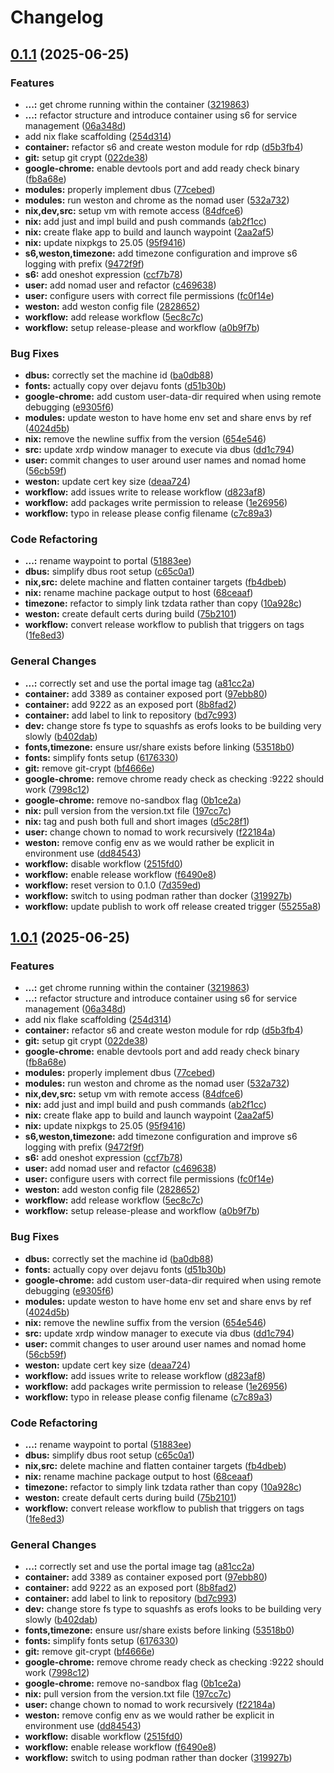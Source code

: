# Changelog

## [0.1.1](https://github.com/jovulic/portal/compare/v0.1.0...v0.1.1) (2025-06-25)


### Features

* **...:** get chrome running within the container ([3219863](https://github.com/jovulic/portal/commit/3219863605a606be9d4eb441cd14b76b150b8d9d))
* **...:** refactor structure and introduce container using s6 for service management ([06a348d](https://github.com/jovulic/portal/commit/06a348d193b74a790fc4a0efb50c1bb792371aa7))
* add nix flake scaffolding ([254d314](https://github.com/jovulic/portal/commit/254d314636bc796027ba51c11e23ea58f90f7c6e))
* **container:** refactor s6 and create weston module for rdp ([d5b3fb4](https://github.com/jovulic/portal/commit/d5b3fb4c574b5426f892eb2e837ba3d643cee1ae))
* **git:** setup git crypt ([022de38](https://github.com/jovulic/portal/commit/022de383993c5cc9c455badd8b0ebb16aa203752))
* **google-chrome:** enable devtools port and add ready check binary ([fb8a68e](https://github.com/jovulic/portal/commit/fb8a68ea0365a2fef192144ccd07dd9b6f8f52d4))
* **modules:** properly implement dbus ([77cebed](https://github.com/jovulic/portal/commit/77cebed8f41e867aa45a63cd4b1c4f968e1f0c23))
* **modules:** run weston and chrome as the nomad user ([532a732](https://github.com/jovulic/portal/commit/532a7326c9fda0f6ec52e8f5f01f5eed74b9803d))
* **nix,dev,src:** setup vm with remote access ([84dfce6](https://github.com/jovulic/portal/commit/84dfce609be011dcd4929a8be84379ab63aec9c0))
* **nix:** add just and impl build and push commands ([ab2f1cc](https://github.com/jovulic/portal/commit/ab2f1cc0542b7eb57da4e77e8a7755b1c2c0cba0))
* **nix:** create flake app to build and launch waypoint ([2aa2af5](https://github.com/jovulic/portal/commit/2aa2af51f78ddfa1a9708f7b0097abb3dddc50a5))
* **nix:** update nixpkgs to 25.05 ([95f9416](https://github.com/jovulic/portal/commit/95f94164e2955d52c77dae9e9088138556ba9c74))
* **s6,weston,timezone:** add timezone configuration and improve s6 logging with prefix ([9472f9f](https://github.com/jovulic/portal/commit/9472f9ff97e42e3f3077d8d457218c2a3a0314c7))
* **s6:** add oneshot expression ([ccf7b78](https://github.com/jovulic/portal/commit/ccf7b78e793d0919fd085e70747b4cf53cd4845c))
* **user:** add nomad user and refactor ([c469638](https://github.com/jovulic/portal/commit/c4696387bdd989e7a361525cb891b5a0db442d04))
* **user:** configure users with correct file permissions ([fc0f14e](https://github.com/jovulic/portal/commit/fc0f14ea27ed1a49aabdda3dc32e8b3e742e93c5))
* **weston:** add weston config file ([2828652](https://github.com/jovulic/portal/commit/2828652e1bc2f2660d164448e2df9dc5f941d2fa))
* **workflow:** add release workflow ([5ec8c7c](https://github.com/jovulic/portal/commit/5ec8c7c53bef507e5b7a0314c351d801f92dedfb))
* **workflow:** setup release-please and workflow ([a0b9f7b](https://github.com/jovulic/portal/commit/a0b9f7bd57c849cc7bdd5b2216e4ae8a81808cb4))


### Bug Fixes

* **dbus:** correctly set the machine id ([ba0db88](https://github.com/jovulic/portal/commit/ba0db88f0b7adbb55ebc7ffc6befe286da400125))
* **fonts:** actually copy over dejavu fonts ([d51b30b](https://github.com/jovulic/portal/commit/d51b30bc5e49f47840ed2fb84229eaf9c27c5710))
* **google-chrome:** add custom user-data-dir required when using remote debugging ([e9305f6](https://github.com/jovulic/portal/commit/e9305f61fad5bd2645b99c559612adeb7b8c8fba))
* **modules:** update weston to have home env set and share envs by ref ([4024d5b](https://github.com/jovulic/portal/commit/4024d5b20f483bfefa3a98a87e69101cc52095b0))
* **nix:** remove the newline suffix from the version ([654e546](https://github.com/jovulic/portal/commit/654e546bcd01687ab4bf1c386d510fb4c259da65))
* **src:** update xrdp window manager to execute via dbus ([dd1c794](https://github.com/jovulic/portal/commit/dd1c794b7d1b8b8b2cbedddf2705ca2e5568102e))
* **user:** commit changes to user around user names and nomad home ([56cb59f](https://github.com/jovulic/portal/commit/56cb59fc7705f7452c5207bf869362d3d28664b5))
* **weston:** update cert key size ([deaa724](https://github.com/jovulic/portal/commit/deaa72415d5b3659cbce78665b99649c9cdc86ab))
* **workflow:** add issues write to release workflow ([d823af8](https://github.com/jovulic/portal/commit/d823af8437ac8c73733fe71edca815cc17a7a0cf))
* **workflow:** add packages write permission to release ([1e26956](https://github.com/jovulic/portal/commit/1e2695602a60f0bf3436d81dc197c67276fe799d))
* **workflow:** typo in release please config filename ([c7c89a3](https://github.com/jovulic/portal/commit/c7c89a3e237d0deda2aece78302b6334e92c1a8c))


### Code Refactoring

* **...:** rename waypoint to portal ([51883ee](https://github.com/jovulic/portal/commit/51883ee261e0684a24ad02520b79ae878a4a7670))
* **dbus:** simplify dbus root setup ([c65c0a1](https://github.com/jovulic/portal/commit/c65c0a1ca0111d17497b7d8892b504e24de5dcc1))
* **nix,src:** delete machine and flatten container targets ([fb4dbeb](https://github.com/jovulic/portal/commit/fb4dbebcc94dee33ffa62345c769b8b5cedf4d74))
* **nix:** rename machine package output to host ([68ceaaf](https://github.com/jovulic/portal/commit/68ceaaf4a75bfc8b8681f7ed36beb5ef890dc371))
* **timezone:** refactor to simply link tzdata rather than copy ([10a928c](https://github.com/jovulic/portal/commit/10a928cac98d5bb1aa8caf903930421c113cc0e4))
* **weston:** create default certs during build ([75b2101](https://github.com/jovulic/portal/commit/75b21019df2cae690dc1f08087e24cdf57fd53a0))
* **workflow:** convert release workflow to publish that triggers on tags ([1fe8ed3](https://github.com/jovulic/portal/commit/1fe8ed3116ce679ec14e98c29211fc0b83b42c19))


### General Changes

* **...:** correctly set and use the portal image tag ([a81cc2a](https://github.com/jovulic/portal/commit/a81cc2a7718c7dbcf5bf86794c716bbd5f5e55ce))
* **container:** add 3389 as container exposed port ([97ebb80](https://github.com/jovulic/portal/commit/97ebb80f1d829adb75596e2974d0ee85144776b6))
* **container:** add 9222 as an exposed port ([8b8fad2](https://github.com/jovulic/portal/commit/8b8fad253832dc7fcd4bbe8bba5829ddf95ff3e2))
* **container:** add label to link to repository ([bd7c993](https://github.com/jovulic/portal/commit/bd7c993e026fe48c17c35fb5fcd708d4d39a82fa))
* **dev:** change store fs type to squashfs as erofs looks to be building very slowly ([b402dab](https://github.com/jovulic/portal/commit/b402dab7d4a47ccad22b232909af693b25113d38))
* **fonts,timezone:** ensure usr/share exists before linking ([53518b0](https://github.com/jovulic/portal/commit/53518b0ef32da584e63b2bed631f980f49c7416f))
* **fonts:** simplify fonts setup ([6176330](https://github.com/jovulic/portal/commit/61763301c39696f1e289c258bda8e313638e2482))
* **git:** remove git-crypt ([bf4666e](https://github.com/jovulic/portal/commit/bf4666e2ee4e4c9be939afa630552a652f1d2fba))
* **google-chrome:** remove chrome ready check as checking :9222 should work ([7998c12](https://github.com/jovulic/portal/commit/7998c1264f6102376f7903cc185020bf97b30078))
* **google-chrome:** remove no-sandbox flag ([0b1ce2a](https://github.com/jovulic/portal/commit/0b1ce2ab74612e408c100aad4f5d96114aea2db4))
* **nix:** pull version from the version.txt file ([197cc7c](https://github.com/jovulic/portal/commit/197cc7c81102100af2e51786149c393876265e74))
* **nix:** tag and push both full and short images ([d5c28f1](https://github.com/jovulic/portal/commit/d5c28f11887b84ca040924b9fc64fc420a1d0fca))
* **user:** change chown to nomad to work recursively ([f22184a](https://github.com/jovulic/portal/commit/f22184a2ecd5a75f29e3a217a825a7a008eb160d))
* **weston:** remove config env as we would rather be explicit in environment use ([dd84543](https://github.com/jovulic/portal/commit/dd845438eb2115c0095b093acf82ec0e2d3aa2b4))
* **workflow:** disable workflow ([2515fd0](https://github.com/jovulic/portal/commit/2515fd0c53337c8cc8d514fe85c35b6feea7ba96))
* **workflow:** enable release workflow ([f6490e8](https://github.com/jovulic/portal/commit/f6490e8738c02f0031200742a553424c52e5469b))
* **workflow:** reset version to 0.1.0 ([7d359ed](https://github.com/jovulic/portal/commit/7d359ed06bf342f922f48e65be34db339e22aa9d))
* **workflow:** switch to using podman rather than docker ([319927b](https://github.com/jovulic/portal/commit/319927b7abd9a4f6a3d54b7d16ebbe7480de8d38))
* **workflow:** update publish to work off release created trigger ([55255a8](https://github.com/jovulic/portal/commit/55255a8d9e62d2c30c4c536f0a42ddecb6946345))

## [1.0.1](https://github.com/jovulic/portal/compare/v1.0.0...v1.0.1) (2025-06-25)


### Features

* **...:** get chrome running within the container ([3219863](https://github.com/jovulic/portal/commit/3219863605a606be9d4eb441cd14b76b150b8d9d))
* **...:** refactor structure and introduce container using s6 for service management ([06a348d](https://github.com/jovulic/portal/commit/06a348d193b74a790fc4a0efb50c1bb792371aa7))
* add nix flake scaffolding ([254d314](https://github.com/jovulic/portal/commit/254d314636bc796027ba51c11e23ea58f90f7c6e))
* **container:** refactor s6 and create weston module for rdp ([d5b3fb4](https://github.com/jovulic/portal/commit/d5b3fb4c574b5426f892eb2e837ba3d643cee1ae))
* **git:** setup git crypt ([022de38](https://github.com/jovulic/portal/commit/022de383993c5cc9c455badd8b0ebb16aa203752))
* **google-chrome:** enable devtools port and add ready check binary ([fb8a68e](https://github.com/jovulic/portal/commit/fb8a68ea0365a2fef192144ccd07dd9b6f8f52d4))
* **modules:** properly implement dbus ([77cebed](https://github.com/jovulic/portal/commit/77cebed8f41e867aa45a63cd4b1c4f968e1f0c23))
* **modules:** run weston and chrome as the nomad user ([532a732](https://github.com/jovulic/portal/commit/532a7326c9fda0f6ec52e8f5f01f5eed74b9803d))
* **nix,dev,src:** setup vm with remote access ([84dfce6](https://github.com/jovulic/portal/commit/84dfce609be011dcd4929a8be84379ab63aec9c0))
* **nix:** add just and impl build and push commands ([ab2f1cc](https://github.com/jovulic/portal/commit/ab2f1cc0542b7eb57da4e77e8a7755b1c2c0cba0))
* **nix:** create flake app to build and launch waypoint ([2aa2af5](https://github.com/jovulic/portal/commit/2aa2af51f78ddfa1a9708f7b0097abb3dddc50a5))
* **nix:** update nixpkgs to 25.05 ([95f9416](https://github.com/jovulic/portal/commit/95f94164e2955d52c77dae9e9088138556ba9c74))
* **s6,weston,timezone:** add timezone configuration and improve s6 logging with prefix ([9472f9f](https://github.com/jovulic/portal/commit/9472f9ff97e42e3f3077d8d457218c2a3a0314c7))
* **s6:** add oneshot expression ([ccf7b78](https://github.com/jovulic/portal/commit/ccf7b78e793d0919fd085e70747b4cf53cd4845c))
* **user:** add nomad user and refactor ([c469638](https://github.com/jovulic/portal/commit/c4696387bdd989e7a361525cb891b5a0db442d04))
* **user:** configure users with correct file permissions ([fc0f14e](https://github.com/jovulic/portal/commit/fc0f14ea27ed1a49aabdda3dc32e8b3e742e93c5))
* **weston:** add weston config file ([2828652](https://github.com/jovulic/portal/commit/2828652e1bc2f2660d164448e2df9dc5f941d2fa))
* **workflow:** add release workflow ([5ec8c7c](https://github.com/jovulic/portal/commit/5ec8c7c53bef507e5b7a0314c351d801f92dedfb))
* **workflow:** setup release-please and workflow ([a0b9f7b](https://github.com/jovulic/portal/commit/a0b9f7bd57c849cc7bdd5b2216e4ae8a81808cb4))


### Bug Fixes

* **dbus:** correctly set the machine id ([ba0db88](https://github.com/jovulic/portal/commit/ba0db88f0b7adbb55ebc7ffc6befe286da400125))
* **fonts:** actually copy over dejavu fonts ([d51b30b](https://github.com/jovulic/portal/commit/d51b30bc5e49f47840ed2fb84229eaf9c27c5710))
* **google-chrome:** add custom user-data-dir required when using remote debugging ([e9305f6](https://github.com/jovulic/portal/commit/e9305f61fad5bd2645b99c559612adeb7b8c8fba))
* **modules:** update weston to have home env set and share envs by ref ([4024d5b](https://github.com/jovulic/portal/commit/4024d5b20f483bfefa3a98a87e69101cc52095b0))
* **nix:** remove the newline suffix from the version ([654e546](https://github.com/jovulic/portal/commit/654e546bcd01687ab4bf1c386d510fb4c259da65))
* **src:** update xrdp window manager to execute via dbus ([dd1c794](https://github.com/jovulic/portal/commit/dd1c794b7d1b8b8b2cbedddf2705ca2e5568102e))
* **user:** commit changes to user around user names and nomad home ([56cb59f](https://github.com/jovulic/portal/commit/56cb59fc7705f7452c5207bf869362d3d28664b5))
* **weston:** update cert key size ([deaa724](https://github.com/jovulic/portal/commit/deaa72415d5b3659cbce78665b99649c9cdc86ab))
* **workflow:** add issues write to release workflow ([d823af8](https://github.com/jovulic/portal/commit/d823af8437ac8c73733fe71edca815cc17a7a0cf))
* **workflow:** add packages write permission to release ([1e26956](https://github.com/jovulic/portal/commit/1e2695602a60f0bf3436d81dc197c67276fe799d))
* **workflow:** typo in release please config filename ([c7c89a3](https://github.com/jovulic/portal/commit/c7c89a3e237d0deda2aece78302b6334e92c1a8c))


### Code Refactoring

* **...:** rename waypoint to portal ([51883ee](https://github.com/jovulic/portal/commit/51883ee261e0684a24ad02520b79ae878a4a7670))
* **dbus:** simplify dbus root setup ([c65c0a1](https://github.com/jovulic/portal/commit/c65c0a1ca0111d17497b7d8892b504e24de5dcc1))
* **nix,src:** delete machine and flatten container targets ([fb4dbeb](https://github.com/jovulic/portal/commit/fb4dbebcc94dee33ffa62345c769b8b5cedf4d74))
* **nix:** rename machine package output to host ([68ceaaf](https://github.com/jovulic/portal/commit/68ceaaf4a75bfc8b8681f7ed36beb5ef890dc371))
* **timezone:** refactor to simply link tzdata rather than copy ([10a928c](https://github.com/jovulic/portal/commit/10a928cac98d5bb1aa8caf903930421c113cc0e4))
* **weston:** create default certs during build ([75b2101](https://github.com/jovulic/portal/commit/75b21019df2cae690dc1f08087e24cdf57fd53a0))
* **workflow:** convert release workflow to publish that triggers on tags ([1fe8ed3](https://github.com/jovulic/portal/commit/1fe8ed3116ce679ec14e98c29211fc0b83b42c19))


### General Changes

* **...:** correctly set and use the portal image tag ([a81cc2a](https://github.com/jovulic/portal/commit/a81cc2a7718c7dbcf5bf86794c716bbd5f5e55ce))
* **container:** add 3389 as container exposed port ([97ebb80](https://github.com/jovulic/portal/commit/97ebb80f1d829adb75596e2974d0ee85144776b6))
* **container:** add 9222 as an exposed port ([8b8fad2](https://github.com/jovulic/portal/commit/8b8fad253832dc7fcd4bbe8bba5829ddf95ff3e2))
* **container:** add label to link to repository ([bd7c993](https://github.com/jovulic/portal/commit/bd7c993e026fe48c17c35fb5fcd708d4d39a82fa))
* **dev:** change store fs type to squashfs as erofs looks to be building very slowly ([b402dab](https://github.com/jovulic/portal/commit/b402dab7d4a47ccad22b232909af693b25113d38))
* **fonts,timezone:** ensure usr/share exists before linking ([53518b0](https://github.com/jovulic/portal/commit/53518b0ef32da584e63b2bed631f980f49c7416f))
* **fonts:** simplify fonts setup ([6176330](https://github.com/jovulic/portal/commit/61763301c39696f1e289c258bda8e313638e2482))
* **git:** remove git-crypt ([bf4666e](https://github.com/jovulic/portal/commit/bf4666e2ee4e4c9be939afa630552a652f1d2fba))
* **google-chrome:** remove chrome ready check as checking :9222 should work ([7998c12](https://github.com/jovulic/portal/commit/7998c1264f6102376f7903cc185020bf97b30078))
* **google-chrome:** remove no-sandbox flag ([0b1ce2a](https://github.com/jovulic/portal/commit/0b1ce2ab74612e408c100aad4f5d96114aea2db4))
* **nix:** pull version from the version.txt file ([197cc7c](https://github.com/jovulic/portal/commit/197cc7c81102100af2e51786149c393876265e74))
* **user:** change chown to nomad to work recursively ([f22184a](https://github.com/jovulic/portal/commit/f22184a2ecd5a75f29e3a217a825a7a008eb160d))
* **weston:** remove config env as we would rather be explicit in environment use ([dd84543](https://github.com/jovulic/portal/commit/dd845438eb2115c0095b093acf82ec0e2d3aa2b4))
* **workflow:** disable workflow ([2515fd0](https://github.com/jovulic/portal/commit/2515fd0c53337c8cc8d514fe85c35b6feea7ba96))
* **workflow:** enable release workflow ([f6490e8](https://github.com/jovulic/portal/commit/f6490e8738c02f0031200742a553424c52e5469b))
* **workflow:** switch to using podman rather than docker ([319927b](https://github.com/jovulic/portal/commit/319927b7abd9a4f6a3d54b7d16ebbe7480de8d38))
